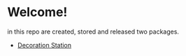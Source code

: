 # Welcome!

in this repo are created, stored and released two packages.

- [Decoration Station](https://github.com/ENDERZOMBI102/BEE2_packages/tree/decoration-station/README.md)
